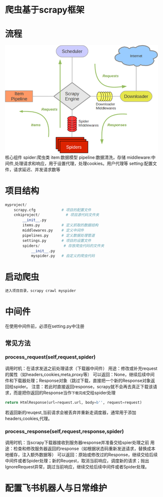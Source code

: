 # 爬虫基于scrapy框架
# 流程
![alt text](image-48.png)
核心组件
spider:爬虫类
item:数据模型
pipeline:数据清洗，存储
middleware:中间件,处理请求和响应，用于设置代理，处理cookies。用户代理等
setting:配置文件，请求延迟、并发请求数等
# 项目结构
```py
myproject/
    scrapy.cfg            # 项目的配置文件
    cnkiproject/            # 项目源代码文件夹
        __init__.py
        items.py          # 定义抓取的数据结构
        middlewares.py    # 定义中间件
        pipelines.py      # 定义数据处理管道
        settings.py       # 项目的设置文件
        spiders/           # 存放爬虫代码的文件夹
            __init__.py
            myspider.py   # 自定义的爬虫代码
```
# 启动爬虫
```py
进入项目目录，scrapy crawl myspider
```

# 中间件 
在使用中间件前，必须在setting.py中注册
## 常见方法
### process_request(self,request,spider)
调用时机：在请求发送之前处理请求（下载器中间件）
用途：修改或补充request的属性（如headers,cookies,meta,proxy等）
可以返回：None，继续后续中间件和下载器处理；Response对象（跳过下载，直接把一个新的Response对象返回给spider。
注意：若此时直接返回response，scrapy就不会再去真正下载该请求，而是把你返回的Response当作`下载完成`交给spider处理
```py
return HtmlResponse(url=request.url, body=b'', request=request)
```
若返回新的reuqest,当前请求会被丢弃并重新走调度器，通常用于添加headers,cookies,代理。
### process_response(self,request,response,spider)
调用时机：当scrapy下载器接收到服务器response并准备交给spier处理之前
用途：检查和修改服务器返回的response（如根据状态码重新发送请求，替换成本地缓存，注入额外数据等）
可以返回：原始或修改过的Response，继续交给后续中间件或者Spider处理；新的Reuqest，取消当前响应，调度新的请求；抛出IgnoreRequest异常，跳过当前响应，继续交给后续中间件或者Spider处理。
# 配置飞书机器人与日常维护

